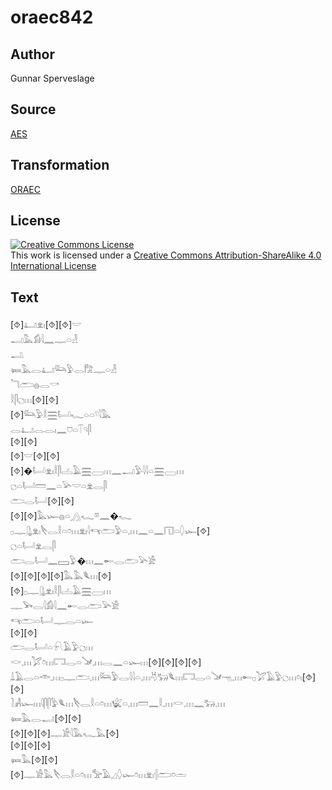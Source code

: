# oraec842

## Author

Gunnar Sperveslage

## Source

[AES](https://github.com/simondschweitzer/aes)

## Transformation

[ORAEC](https://oraec.github.io/)

## License

<a rel="license" href="http://creativecommons.org/licenses/by-sa/4.0/"><img alt="Creative Commons License" style="border-width:0" src="https://i.creativecommons.org/l/by-sa/4.0/88x31.png" /></a><br />This work is licensed under a <a rel="license" href="http://creativecommons.org/licenses/by-sa/4.0/">Creative Commons Attribution-ShareAlike 4.0 International License</a>

## Text

[⯑]𓂞𓁷𓏤[⯑][⯑]𓎟<br>
𓂝𓅓𓀁𓇋𓈖𓊃𓏏𓁐<br>
𓂢<br>
𓍃𓅓𓂋𓂞𓃛𓅱𓂋𓀗𓊃𓏏𓁐<br>
𓆓𓂧𓐍𓂋𓎡<br>
𓎛𓋴𓐎𓏥[⯑][⯑]<br>
[⯑]𓃛𓅱𓎛𓈗𓂡𓆑𓏏𓏏𓍢𓇋𓅓<br>
𓂋𓂞𓂋𓂋𓏤𓈖𓈞𓏏𓄰𓄹𓋴<br>
[⯑][⯑]<br>
[⯑]𓎟[⯑][⯑]<br>
[⯑]�𓂡𓁷𓏤𓎛𓋴𓐟𓄿𓈗𓈀𓏥𓈖𓂝𓅱𓇋𓇋𓏏𓈗𓈀𓏥<br>
𓐎𓏏𓂡𓏠𓈖𓏏𓅪𓎟𓏏𓁷𓂋𓋴<br>
𓂧𓂋𓂡[⯑][⯑]<br>
[⯑][⯑]𓅓𓆱𓐍𓏏𓂻𓆑𓎼𓈖�𓆑<br>
𓊪𓊃𓊮𓁷𓏤𓌸𓂋𓎛𓏏𓏌𓏥𓁷𓏤𓇋𓄞𓂧𓅱𓏏𓈒𓏥𓈖𓏏𓈖𓉔𓏏𓆭𓆱[⯑]<br>
𓐎𓏏𓂡𓁷𓂋𓋴<br>
𓂧𓂋𓂡𓈖𓈙𓅱�𓏥𓈖𓄡𓂋𓂧𓅪𓀀<br>
[⯑][⯑][⯑][⯑]𓅓𓅓𓆰𓏥[⯑]<br>
[⯑]𓊪𓊃𓊮𓁷𓏤𓎛𓋴𓐟𓄿𓈗𓈀𓏥<br>
𓊃𓅨𓂋𓇋𓀁𓇋𓈖𓄡𓂋𓂧𓅪𓀀<br>
𓄞𓂧𓏏𓂡𓊃𓂋𓏏𓆱<br>
[⯑][⯑]<br>
𓂧𓂋𓂡𓏏𓍯𓄿𓅱𓐎𓏥<br>
𓎙𓈒𓏥𓅯𓏌𓏥𓉐𓂋𓏏𓍁𓈒𓏥𓂋𓈖𓏏𓆱𓏥[⯑][⯑][⯑][⯑]<br>
𓍑𓄿𓂋𓏏𓎣𓈒𓏥𓊪𓊃𓂧𓈒𓏥𓃛𓅱𓂋𓇋𓇋𓏏𓈒𓏥𓄃𓃒𓆰𓏥𓉐𓂋𓏏𓍁𓁸𓈒𓏥𓄡𓊪𓅯𓄿𓅱𓐎𓏥𓏌𓏤[⯑][⯑]<br>
𓍘𓀻𓆱𓏥𓇋𓋴𓋴𓅱𓆰𓏥𓌸𓂋𓎛𓏏𓏌𓏥𓆤𓏏𓈒𓏥𓏠𓈖𓎛𓈒𓏥𓎙𓈒𓏥𓈖𓃒𓈒𓏥<br>
𓍃𓅓𓂋𓂝[⯑][⯑]<br>
[⯑][⯑][⯑]𓊃𓀀𓇋𓅓𓆑𓅓[⯑]<br>
[⯑][⯑][⯑]<br>
𓍃𓅓[⯑][⯑]<br>
[⯑]𓊃𓀀𓅓𓌸𓂋𓎛𓏏𓏌𓏥𓅡𓄿𓈎𓆭𓆱𓏌𓏥𓁷𓏤𓐪𓂧𓏌𓏛<br>
